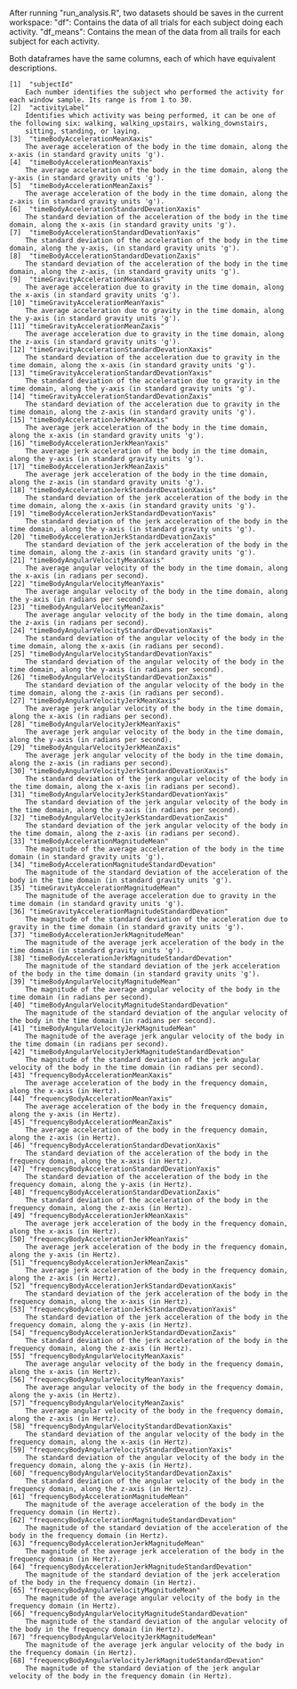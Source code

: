 After running "run_analysis.R", two datasets should be saves in the current workspace:
	"df":  Contains the data of all trials for each subject doing each activity.
	"df_means":  Contains the mean of the data from all trails for each subject for each activity.
	
Both dataframes have the same columns, each of which have equivalent descriptions.

	[1]  "subjectId"
		Each number identifies the subject who performed the activity for each window sample. Its range is from 1 to 30. 	[2]  "activityLabel"
		Identifies which activity was being performed, it can be one of the following six: walking, walking_upstairs, walking_downstairs, 
		sitting, standing, or laying.	[3]  "timeBodyAccelerationMeanXaxis"
		The average acceleration of the body in the time domain, along the x-axis (in standard gravity units 'g').	[4]  "timeBodyAccelerationMeanYaxis"
		The average acceleration of the body in the time domain, along the y-axis (in standard gravity units 'g').	[5]  "timeBodyAccelerationMeanZaxis"
		The average acceleration of the body in the time domain, along the z-axis (in standard gravity units 'g').	[6]  "timeBodyAccelerationStandardDevationXaxis"
		The standard deviation of the acceleration of the body in the time domain, along the x-axis (in standard gravity units 'g').
	[7]  "timeBodyAccelerationStandardDevationYaxis"
		The standard deviation of the acceleration of the body in the time domain, along the y-axis, (in standard gravity units 'g').	[8]  "timeBodyAccelerationStandardDevationZaxis"
		The standard deviation of the acceleration of the body in the time domain, along the z-axis, (in standard gravity units 'g').	[9]  "timeGravityAccelerationMeanXaxis"
		The average acceleration due to gravity in the time domain, along the x-axis (in standard gravity units 'g').	[10] "timeGravityAccelerationMeanYaxis"
		The average acceleration due to gravity in the time domain, along the y-axis (in standard gravity units 'g').	[11] "timeGravityAccelerationMeanZaxis"
		The average acceleration due to gravity in the time domain, along the z-axis (in standard gravity units 'g').	[12] "timeGravityAccelerationStandardDevationXaxis"
		The standard deviation of the acceleration due to gravity in the time domain, along the x-axis (in standard gravity units 'g').	[13] "timeGravityAccelerationStandardDevationYaxis"
		The standard deviation of the acceleration due to gravity in the time domain, along the y-axis (in standard gravity units 'g').	[14] "timeGravityAccelerationStandardDevationZaxis"
		The standard deviation of the acceleration due to gravity in the time domain, along the z-axis (in standard gravity units 'g').	[15] "timeBodyAccelerationJerkMeanXaxis"
		The average jerk acceleration of the body in the time domain, along the x-axis (in standard gravity units 'g').	[16] "timeBodyAccelerationJerkMeanYaxis"
		The average jerk acceleration of the body in the time domain, along the y-axis (in standard gravity units 'g').	[17] "timeBodyAccelerationJerkMeanZaxis"
		The average jerk acceleration of the body in the time domain, along the z-axis (in standard gravity units 'g').	[18] "timeBodyAccelerationJerkStandardDevationXaxis"
		The standard deviation of the jerk acceleration of the body in the time domain, along the x-axis (in standard gravity units 'g').	[19] "timeBodyAccelerationJerkStandardDevationYaxis"
		The standard deviation of the jerk acceleration of the body in the time domain, along the y-axis (in standard gravity units 'g').	[20] "timeBodyAccelerationJerkStandardDevationZaxis"
		The standard deviation of the jerk acceleration of the body in the time domain, along the z-axis (in standard gravity units 'g').	[21] "timeBodyAngularVelocityMeanXaxis"
		The average angular velocity of the body in the time domain, along the x-axis (in radians per second).	[22] "timeBodyAngularVelocityMeanYaxis"
		The average angular velocity of the body in the time domain, along the y-axis (in radians per second).	[23] "timeBodyAngularVelocityMeanZaxis"
		The average angular velocity of the body in the time domain, along the z-axis (in radians per second).	[24] "timeBodyAngularVelocityStandardDevationXaxis"
		The standard deviation of the angular velocity of the body in the time domain, along the x-axis (in radians per second).	[25] "timeBodyAngularVelocityStandardDevationYaxis"
		The standard deviation of the angular velocity of the body in the time domain, along the y-axis (in radians per second).	[26] "timeBodyAngularVelocityStandardDevationZaxis"
		The standard deviation of the angular velocity of the body in the time domain, along the z-axis (in radians per second).	[27] "timeBodyAngularVelocityJerkMeanXaxis"
		The average jerk angular velocity of the body in the time domain, along the x-axis (in radians per second).	[28] "timeBodyAngularVelocityJerkMeanYaxis"
		The average jerk angular velocity of the body in the time domain, along the y-axis (in radians per second).	[29] "timeBodyAngularVelocityJerkMeanZaxis"
		The average jerk angular velocity of the body in the time domain, along the z-axis (in radians per second).	[30] "timeBodyAngularVelocityJerkStandardDevationXaxis"
		The standard deviation of the jerk angular velocity of the body in the time domain, along the x-axis (in radians per second).	[31] "timeBodyAngularVelocityJerkStandardDevationYaxis"
		The standard deviation of the jerk angular velocity of the body in the time domain, along the y-axis (in radians per second).	[32] "timeBodyAngularVelocityJerkStandardDevationZaxis"
		The standard deviation of the jerk angular velocity of the body in the time domain, along the z-axis (in radians per second).	[33] "timeBodyAccelerationMagnitudeMean"
		The magnitude of the average acceleration of the body in the time domain (in standard gravity units 'g').	[34] "timeBodyAccelerationMagnitudeStandardDevation"
		The magnitude of the standard deviation of the acceleration of the body in the time domain (in standard gravity units 'g').	[35] "timeGravityAccelerationMagnitudeMean"
		The magnitude of the average acceleration due to gravity in the time domain (in standard gravity units 'g').	[36] "timeGravityAccelerationMagnitudeStandardDevation"
		The magnitude of the standard deviation of the acceleration due to gravity in the time domain (in standard gravity units 'g').	[37] "timeBodyAccelerationJerkMagnitudeMean"
		The magnitude of the average jerk acceleration of the body in the time domain (in standard gravity units 'g').
	[38] "timeBodyAccelerationJerkMagnitudeStandardDevation"
		The magnitude of the standard deviation of the jerk acceleration of the body in the time domain (in standard gravity units 'g').	[39] "timeBodyAngularVelocityMagnitudeMean"
		The magnitude of the average angular velocity of the body in the time domain (in radians per second).	[40] "timeBodyAngularVelocityMagnitudeStandardDevation"
		The magnitude of the standard deviation of the angular velocity of the body in the time domain (in radians per second).	[41] "timeBodyAngularVelocityJerkMagnitudeMean"
		The magnitude of the average jerk angular velocity of the body in the time domain (in radians per second).	[42] "timeBodyAngularVelocityJerkMagnitudeStandardDevation"
		The magnitude of the standard deviation of the jerk angular velocity of the body in the time domain (in radians per second).	[43] "frequencyBodyAccelerationMeanXaxis"
		The average acceleration of the body in the frequency domain, along the x-axis (in Hertz).	[44] "frequencyBodyAccelerationMeanYaxis"
		The average acceleration of the body in the frequency domain, along the y-axis (in Hertz).	[45] "frequencyBodyAccelerationMeanZaxis"
		The average acceleration of the body in the frequency domain, along the z-axis (in Hertz).	[46] "frequencyBodyAccelerationStandardDevationXaxis"
		The standard deviation of the acceleration of the body in the frequency domain, along the x-axis (in Hertz).	[47] "frequencyBodyAccelerationStandardDevationYaxis"
		The standard deviation of the acceleration of the body in the frequency domain, along the y-axis (in Hertz).	[48] "frequencyBodyAccelerationStandardDevationZaxis"
		The standard deviation of the acceleration of the body in the frequency domain, along the z-axis (in Hertz).	[49] "frequencyBodyAccelerationJerkMeanXaxis"
		The average jerk acceleration of the body in the frequency domain, along the x-axis (in Hertz).	[50] "frequencyBodyAccelerationJerkMeanYaxis"
		The average jerk acceleration of the body in the frequency domain, along the y-axis (in Hertz).	[51] "frequencyBodyAccelerationJerkMeanZaxis"
		The average jerk acceleration of the body in the frequency domain, along the z-axis (in Hertz).	[52] "frequencyBodyAccelerationJerkStandardDevationXaxis"
		The standard deviation of the jerk acceleration of the body in the frequency domain, along the x-axis (in Hertz).	[53] "frequencyBodyAccelerationJerkStandardDevationYaxis"
		The standard deviation of the jerk acceleration of the body in the frequency domain, along the y-axis (in Hertz).	[54] "frequencyBodyAccelerationJerkStandardDevationZaxis"
		The standard deviation of the jerk acceleration of the body in the frequency domain, along the z-axis (in Hertz).	[55] "frequencyBodyAngularVelocityMeanXaxis"
		The average angular velocity of the body in the frequency domain, along the x-axis (in Hertz).	[56] "frequencyBodyAngularVelocityMeanYaxis"
		The average angular velocity of the body in the frequency domain, along the y-axis (in Hertz).	[57] "frequencyBodyAngularVelocityMeanZaxis"
		The average angular velocity of the body in the frequency domain, along the z-axis (in Hertz).	[58] "frequencyBodyAngularVelocityStandardDevationXaxis"
		The standard deviation of the angular velocity of the body in the frequency domain, along the x-axis (in Hertz).	[59] "frequencyBodyAngularVelocityStandardDevationYaxis"
		The standard deviation of the angular velocity of the body in the frequency domain, along the y-axis (in Hertz).	[60] "frequencyBodyAngularVelocityStandardDevationZaxis"
		The standard deviation of the angular velocity of the body in the frequency domain, along the z-axis (in Hertz).	[61] "frequencyBodyAccelerationMagnitudeMean"
		The magnitude of the average acceleration of the body in the frequency domain (in Hertz).	[62] "frequencyBodyAccelerationMagnitudeStandardDevation"
		The magnitude of the standard deviation of the acceleration of the body in the frequency domain (in Hertz).	[63] "frequencyBodyAccelerationJerkMagnitudeMean"
		The magnitude of the average jerk acceleration of the body in the frequency domain (in Hertz).	[64] "frequencyBodyAccelerationJerkMagnitudeStandardDevation"
		The magnitude of the standard deviation of the jerk acceleration of the body in the frequency domain (in Hertz).	[65] "frequencyBodyAngularVelocityMagnitudeMean"
		The magnitude of the average angular velocity of the body in the frequency domain (in Hertz).	[66] "frequencyBodyAngularVelocityMagnitudeStandardDevation"
		The magnitude of the standard deviation of the angular velocity of the body in the frequency domain (in Hertz).	[67] "frequencyBodyAngularVelocityJerkMagnitudeMean"
		The magnitude of the average jerk angular velocity of the body in the frequency domain (in Hertz).	[68] "frequencyBodyAngularVelocityJerkMagnitudeStandardDevation"
		The magnitude of the standard deviation of the jerk angular velocity of the body in the frequency domain (in Hertz).
